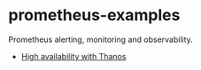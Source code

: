 # prometheus-examples
Prometheus alerting, monitoring and observability.

-  [High availability with Thanos](ha-with-thanos/)
